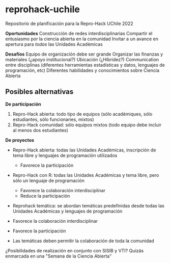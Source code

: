 # reprohack-uchile
Repositorio de planificación para la Repro-Hack UChile 2022

**Oportunidades**
Construcción de redes interdisciplinarias
Compartir el entusiasmo por la ciencia abierta en la comunidad
Invitar a un avance en apertura para _todas_ las Unidades Académicas

**Desafíos**
Equipo de organización debe ser grande
Organizar las finanzas y materiales (¿apoyo institucional?)
Ubicación (¿Hibridez?)
Communication entre disciplinas (diferentes herramientas estadísticas y datos, lenguajes de programación, etc)
Diferentes habilidades y conocimientos sobre Ciencia Abierta

## Posibles alternativas
**De participación**
1. Repro-Hack abierta: todo tipo de equipos (sólo académiques, sólo estudiantes, sólo funcionaries, mixtos)
2. Repro-Hack comunidad: sólo equipos mixtos (todo equipo debe incluir al menos dos estudiantes)

**De proyectos**
- Repro-Hack abierta: todas las Unidades Académicas, inscripción de tema libre y lenguajes de programación utilizados
  - Favorece la participación
  
- Repro-Hack con R: todas las Unidades Académicas y tema libre, pero sólo un lenguaje de programación
  - Favorece la colaboración interdisciplinar
  - Reduce la participación

-  Reprohack temática: se abordan temáticas predefinidas desde todas las Unidades Académicas y lenguajes de programación
  - Favorece la colaboración interdisciplinar
  - Favorece la participación
  - Las temáticas deben permitir la colaboración de toda la comunidad

¿Posibilidades de realización en conjunto con SISIB y VTI? Quizás enmarcada en una "Semana de la Ciencia Abierta"
